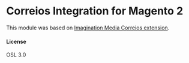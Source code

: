 # Correios Integration for Magento 2

This module was based on [Imagination Media Correios extension](https://bitbucket.org/imagination-media/correios/wiki/Home).

#### License

OSL 3.0
